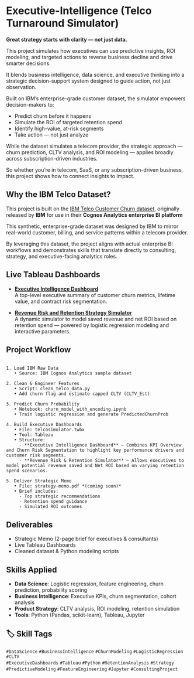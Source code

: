 # Executive-Intelligence (Telco Turnaround Simulator)


**Great strategy starts with clarity — not just data.**  

This project simulates how executives can use predictive insights, ROI modeling, and targeted actions to reverse business decline and drive smarter decisions.

It blends business intelligence, data science, and executive thinking into a strategic decision-support system designed to guide action, not just observation.

Built on IBM’s enterprise-grade customer dataset, the simulator empowers decision-makers to:
- Predict churn before it happens
- Simulate the ROI of targeted retention spend
- Identify high-value, at-risk segments
- Take action — not just analyze

While the dataset simulates a telecom provider, the strategic approach — churn prediction, CLTV analysis, and ROI modeling — applies broadly across subscription-driven industries.

So whether you’re in telecom, SaaS, or any subscription-driven business, this project shows how to connect insights to impact.

## Why the IBM Telco Dataset?

This project is built on the [IBM Telco Customer Churn dataset](https://www.ibm.com/docs/en/cognos-analytics/11.1.0?topic=samples-telco-customer-churn), originally released by **IBM** for use in their **Cognos Analytics enterprise BI platform**

This synthetic, enterprise-grade dataset was designed by IBM to mirror real-world customer, billing, and service patterns within a telecom provider.

By leveraging this dataset, the project aligns with actual enterprise BI workflows and demonstrates skills that translate directly to consulting, strategy, and executive-facing analytics roles.


## Live Tableau Dashboards

- [**Executive Intelligence Dashboard**](https://public.tableau.com/views/telcosimulatore/ExecutiveDashboard?:language=en-US&:sid=&:redirect=auth&:display_count=n&:origin=viz_share_link)  
  A top-level executive summary of customer churn metrics, lifetime value, and contract risk segmentation.

- [**Revenue Risk and Retention Strategy Simulator**](https://public.tableau.com/views/telcosimulatore2/SimulatorDashboard?:language=en-US&:sid=&:redirect=auth&:display_count=n&:origin=viz_share_link)  
  A dynamic simulator to model saved revenue and net ROI based on retention spend — powered by logistic regression modeling and interactive parameters.


## Project Workflow 

```plaintext

1. Load IBM Raw Data
   • Source: IBM Cognos Analytics sample dataset

2. Clean & Engineer Features
   • Script: clean_telco_data.py
   • Add churn flag and estimate capped CLTV (CLTV_Est)

3. Predict Churn Probability
   • Notebook: churn_model_with_encoding.ipynb
   • Train logistic regression and generate PredictedChurnProb

4. Build Executive Dashboards
   • File: telcosimulator.twbx
   • Tool: Tableau
   • Structure:
     - **Executive Intelligence Dashboard** — Combines KPI Overview and Churn Risk Segmentation to highlight key performance drivers and customer risk segments.
     - **Revenue Risk & Retention Simulator** — Allows executives to model potential revenue saved and Net ROI based on varying retention spend scenarios.

5. Deliver Strategic Memo
   • File: strategy-memo.pdf *(coming soon)*
   • Brief includes:
     - Top strategic recommendations
     - Retention spend guidance
     - Simulated ROI outcomes
```

## Deliverables
- Strategic Memo (2-page brief for executives & consultants)
- Live Tableau Dashboards
- Cleaned dataset & Python modeling scripts


## Skills Applied

- **Data Science**: Logistic regression, feature engineering, churn prediction, probability scoring  
- **Business Intelligence**: Executive KPIs, churn segmentation, cohort analysis  
- **Product Strategy**: CLTV analysis, ROI modeling, retention simulation  
- **Tools**: Python (Pandas, scikit-learn), Tableau, Jupyter


## 🏷️ Skill Tags

`#DataScience` `#BusinessIntelligence` `#ChurnModeling` `#LogisticRegression` `#CLTV`  
`#ExecutiveDashboards` `#Tableau` `#Python` `#RetentionAnalysis` `#Strategy`  
`#PredictiveModeling` `#FeatureEngineering` `#Jupyter` `#ConsultingProject`
